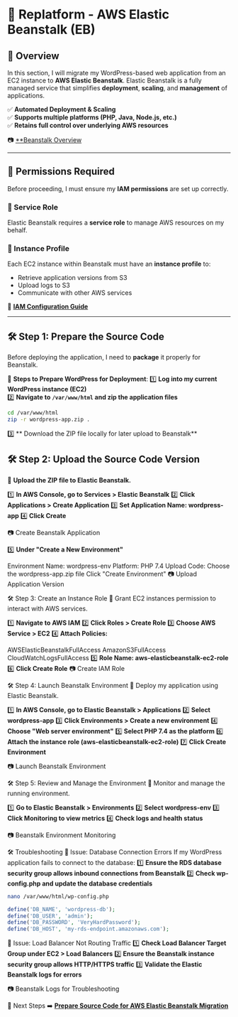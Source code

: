 # **🚀 Replatform - AWS Elastic Beanstalk (EB)**

## **📌 Overview**
In this section, I will migrate my WordPress-based web application from an EC2 instance to **AWS Elastic Beanstalk**. Elastic Beanstalk is a fully managed service that simplifies **deployment**, **scaling**, and **management** of applications.

✅ **Automated Deployment & Scaling**  
✅ **Supports multiple platforms (PHP, Java, Node.js, etc.)**  
✅ **Retains full control over underlying AWS resources**  

📷 [**Beanstalk Overview](images/beanstalk-overview.png)

---

## **📌 Permissions Required**
Before proceeding, I must ensure my **IAM permissions** are set up correctly.

### **🔹 Service Role**
Elastic Beanstalk requires a **service role** to manage AWS resources on my behalf.

### **🔹 Instance Profile**
Each EC2 instance within Beanstalk must have an **instance profile** to:
- Retrieve application versions from S3
- Upload logs to S3
- Communicate with other AWS services

🔗 **[IAM Configuration Guide](https://docs.aws.amazon.com/elasticbeanstalk/latest/dg/iam-roles.html)**

---

## **🛠️ Step 1: Prepare the Source Code**
Before deploying the application, I need to **package** it properly for Beanstalk.

📌 **Steps to Prepare WordPress for Deployment**:
1️⃣ **Log into my current WordPress instance (EC2)**  
2️⃣ **Navigate to `/var/www/html` and zip the application files**  
```bash
cd /var/www/html
zip -r wordpress-app.zip .
```
3️⃣ ** Download the ZIP file locally for later upload to Beanstalk** 

## **🛠️ Step 2: Upload the Source Code Version**
📌 **Upload the ZIP file to Elastic Beanstalk.**

1️⃣ **In AWS Console, go to Services > Elastic Beanstalk** 
2️⃣ **Click Applications > Create Application** 
3️⃣ **Set Application Name: wordpress-app** 
4️⃣ **Click Create** 

📷 Create Beanstalk Application

5️⃣ **Under "Create a New Environment"** 

Environment Name: wordpress-env
Platform: PHP 7.4
Upload Code: Choose the wordpress-app.zip file
Click "Create Environment"
📷 Upload Application Version

🛠️ Step 3: Create an Instance Role
📌 Grant EC2 instances permission to interact with AWS services.

1️⃣ **Navigate to AWS IAM** 
2️⃣ **Click Roles > Create Role** 
3️⃣ **Choose AWS Service > EC2** 
4️⃣ **Attach Policies:** 

AWSElasticBeanstalkFullAccess
AmazonS3FullAccess
CloudWatchLogsFullAccess
5️⃣ **Role Name: aws-elasticbeanstalk-ec2-role** 
6️⃣ **Click Create Role** 
📷 Create IAM Role

🛠️ Step 4: Launch Beanstalk Environment
📌 Deploy my application using Elastic Beanstalk.

1️⃣ **In AWS Console, go to Elastic Beanstalk > Applications** 
2️⃣ **Select wordpress-app** 
3️⃣ **Click Environments > Create a new environment** 
4️⃣ **Choose "Web server environment"** 
5️⃣ **Select PHP 7.4 as the platform** 
6️⃣ **Attach the instance role (aws-elasticbeanstalk-ec2-role)** 
7️⃣ **Click Create Environment** 

📷 Launch Beanstalk Environment

🛠️ Step 5: Review and Manage the Environment
📌 Monitor and manage the running environment.

1️⃣ **Go to Elastic Beanstalk > Environments** 
2️⃣ **Select wordpress-env** 
3️⃣ **Click Monitoring to view metrics** 
4️⃣ **Check logs and health status** 

📷 Beanstalk Environment Monitoring

🛠️ Troubleshooting
🔹 Issue: Database Connection Errors
If my WordPress application fails to connect to the database: 
1️⃣ **Ensure the RDS database security group allows inbound connections from Beanstalk** 
2️⃣ **Check wp-config.php and update the database credentials** 
```bash
nano /var/www/html/wp-config.php
```
```php
define('DB_NAME', 'wordpress-db');
define('DB_USER', 'admin');
define('DB_PASSWORD', 'VeryHardPassword');
define('DB_HOST', 'my-rds-endpoint.amazonaws.com');
```
🔹 Issue: Load Balancer Not Routing Traffic
1️⃣ **Check Load Balancer Target Group under EC2 > Load Balancers** 
2️⃣ **Ensure the Beanstalk instance security group allows HTTP/HTTPS traffic** 
3️⃣ **Validate the Elastic Beanstalk logs for errors** 

📷 Beanstalk Logs for Troubleshooting

📌 Next Steps
➡️ **[Prepare Source Code for AWS Elastic Beanstalk Migration](../docs/replatform-eb-prepare.md)** 
